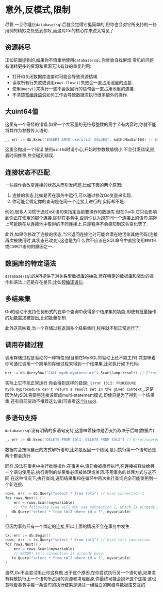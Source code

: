 # 意外,反模式,限制

尽管,一旦你适应`database/sql`后就会觉得它挺简单的,但你也会对它所支持的一些用例的精妙之处感到惊叹,而这对Go的核心库来说太常见了.

## 资源耗尽

正如前面提到的,如果你不慎重地使用`database/sql`,你就会自找麻烦.常见的问题有消耗更多的资源和资源无法有效的重复利用:

* 打开和关闭数据库连接时可能会导致资源枯竭.
* 读取所有行失败或调用`rows.Close()`失败会一直占用池里的连接.
* 使用`Query()`来执行一些不会返回行的语句会一直占用池里的连接.
* 不清楚[预编译语句](prepared.html)如何工作会导致数据库执行很多额外的操作.

## 大uint64值

这里有一个奇怪的错误.如果一个大容量的无符号整数的高字节有内容时,你就不能将其作为参数传入语句.

```go
_, err := db.Exec("INSERT INTO users(id) VALUES", math.MaxUint64) // Error
```

这里会抛出一个错误.使用`uint64`时请小心,开始时参数数值很小,不会引发错误,随着时间推移,终会碰到错误.

## 连接状态不匹配

一些操作会改变连接的状态从而引发问题,比如下面的两个原因:

1. 连接的状态,比如是否在事务中运行,可以通过修改Go变量来实现.
2. 你可能会假定你的查询是在同一个连接上进行的,实际却不是.

例如,很多人习惯于通过`USE`语句来指定当前要操作的数据库.但在Go中,它只会影响到你正在使用的那个连接.除非在事务中,否则你认为跑在同一个连接上的语句,实际上可能跑在从连接池中取得的不同连接上,只是程序不会感知到这些变化罢了.

此外,如果你修改了连接的状态,当它返回连接池时可能会潜在地污染其他代码(连接再次被使用时,其状态已改变).这也是为什么你不应该在SQL命令中直接使用`BEGIN`或`COMMIT`语句的原因之一.

## 数据库的特定语法

`database/sql`的API提供了对关系型数据库的抽象,但在特定的数据库和驱动的操作和语法上还是存在差异,比如[预编译语句](prepared.html).

## 多结果集

Go的驱动不支持任何形式的在单个查询中获得多个结果集的功能,即使有批量操作的[功能需求](https://github.com/golang/go/issues/5171)被提出,比如批量复制.

此外这意味着,当一个存储过程返回多个结果集时,程序就不能正常运行了.

## 调用存储过程

调用存储过程是驱动的一种特性(但目前在MySQL的驱动上还不能工作).其意味着你可通过调用一个简单的存储过程来得到一个结果集,比如执行如下代码:

```go
err := db.QueryRow("CALL mydb.myprocedure").Scan(&amp;result) // Error
```

实际上它不能正常运行.你会得到这样的错误:`_Error 1312: PROCEDURE mydb.myprocedure can't return a result set in the given context_`.这是因为MySQL需要将连接设置成multi-statement模式,即使只是为了得到一个结果集,还有目前驱动不推荐这么做(可查看[这个issue](https://github.com/go-sql-driver/mysql/issues/66)).

## 多语句支持

`database/sql`没有明确的多语句支持,这意味着操作是否支持取决于后端(数据库).

```go
_, err := db.Exec("DELETE FROM tbl1; DELETE FROM tbl2") // Error/unpredictable result
```

数据库会按照自己的方式解析语句,比如是返回一个错误,是只执行第一个语句还是两个都会执行.

同样,没法在事务中执行批量操作.在事务中,语句会被串行执行,在连接被释放给另一个语句使用前,执行得到的结果集必须被处理或关闭.不用事务的处理方式与这不同.在这种情况下,执行查询,遍历结果集和在循环中再次执行查询完全可能使用到一个新连接.

```go
rows, err := db.Query("select * from tbl1") // Uses connection 1
for rows.Next() {
	err = rows.Scan(&myvariable)
	// The following line will NOT use connection 1, which is already in-use
   db.Query("select * from tbl2 where id = ?", myvariable)
}
```

但因为事务只有一个绑定的连接,所以上面的情况不会在事务中发生.

```go
tx, err := db.Begin()
rows, err := tx.Query("select * from tbl1") // Uses tx's connection
for rows.Next() {
	err = rows.Scan(&myvariable)
	// ERROR! tx's connection is already busy!
   tx.Query("select * from tbl2 where id = ?", myvariable)
}
```

虽然,Go不会尝试阻止你这样做.出于这个原因,在你尝试执行另一个语句前,如果没有释放执行上一个语句所占用的资源和清理自身,你最终可能会损坏这个连接.这也意味着事务中每一条语句的执行结果是通过一组独立的网络与数据库交互的.